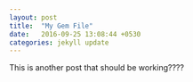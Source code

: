 ```yaml
---
layout: post
title:  "My Gem File"
date:   2016-09-25 13:08:44 +0530
categories: jekyll update
---
```

This is another post that should be working????